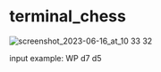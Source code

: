 # terminal_chess

![screenshot_2023-06-16_at_10 33 32](https://github.com/cosmo-octopus/terminal_chess/assets/119530584/bcbf273d-08d6-4b68-b382-1b8806110455)

input example: WP d7 d5
